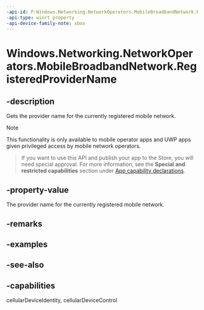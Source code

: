 ```yaml
---
-api-id: P:Windows.Networking.NetworkOperators.MobileBroadbandNetwork.RegisteredProviderName
-api-type: winrt property
-api-device-family-note: xbox
---
```


<!-- Property syntax
public string RegisteredProviderName { get; }
-->

# Windows.Networking.NetworkOperators.MobileBroadbandNetwork.RegisteredProviderName

## -description
Gets the provider name for the currently registered mobile network.

> [!NOTE]
> This functionality is only available to mobile operator apps and UWP apps given privileged access by mobile network operators.



> If you want to use this API and publish your app to the Store, you will need special approval. For more information, see the **Special and restricted capabilities** section under [App capability declarations](https://docs.microsoft.com/windows/uwp/packaging/app-capability-declarations). 

## -property-value
The provider name for the currently registered mobile network.

## -remarks

## -examples

## -see-also

## -capabilities
cellularDeviceIdentity, cellularDeviceControl
